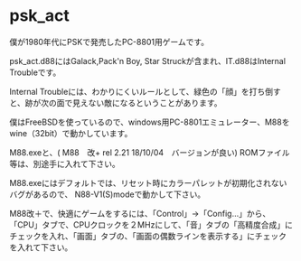 # psk_act

僕が1980年代にPSKで発売したPC-8801用ゲームです。

psk_act.d88にはGalack,Pack'n Boy, Star Struckが含まれ、IT.d88はInternal Troubleです。

Internal Troubleには、わかりにくいルールとして、緑色の「顔」を打ち倒すと、跡が次の面で見えない敵になるということがあります。

僕はFreeBSDを使っているので、windows用PC-8801エミュレーター、M88をwine（32bit）で動かしています。

M88.exeと、( M88　改+ rel 2.21 18/10/04　バージョンが良い) ROMファイル等は、別途手に入れて下さい。

M88.exeにはデフォルトでは、リセット時にカラーパレットが初期化されないバグがあるので、  N88-V1(S)modeで動かして下さい。

M88改＋で、快適にゲームをするには、「Control」→「Config...」から、「CPU」タブで、CPUクロックを２MHzにして、「音」タブの「高精度合成」にチェックを入れ、「画面」タブの、「画面の偶数ラインを表示する」にチェックを入れて下さい。  
 
